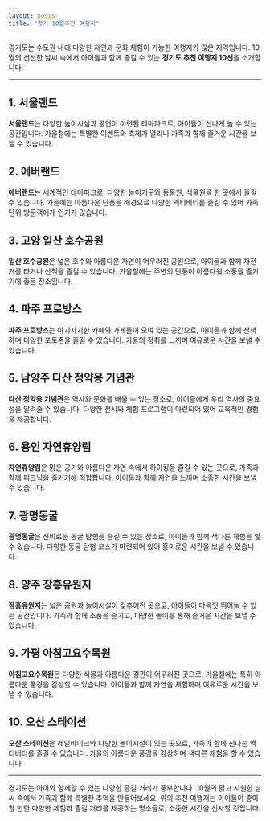 ```yaml
---
layout: posts
title: "경기 10월추천 여행지"
---
```


경기도는 수도권 내에 다양한 자연과 문화 체험이 가능한 여행지가 많은 지역입니다. 10월의 선선한 날씨 속에서 아이들과 함께 즐길 수 있는 **경기도 추천 여행지 10선**을 소개합니다.

---

## 1. 서울랜드
**서울랜드**는 다양한 놀이시설과 공연이 마련된 테마파크로, 아이들이 신나게 놀 수 있는 공간입니다. 가을철에는 특별한 이벤트와 축제가 열리니 가족과 함께 즐거운 시간을 보낼 수 있습니다.

## 2. 에버랜드
**에버랜드**는 세계적인 테마파크로, 다양한 놀이기구와 동물원, 식물원을 한 곳에서 즐길 수 있습니다. 가을에는 아름다운 단풍을 배경으로 다양한 액티비티를 즐길 수 있어 가족 단위 방문객에게 인기가 많습니다.

## 3. 고양 일산 호수공원
**일산 호수공원**은 넓은 호수와 아름다운 자연이 어우러진 공원으로, 아이들과 함께 자전거를 타거나 산책을 즐길 수 있습니다. 가을철에는 주변의 단풍이 아름다워 소풍을 즐기기에 좋은 장소입니다.

## 4. 파주 프로방스
**파주 프로방스**는 아기자기한 카페와 가게들이 모여 있는 공간으로, 아이들과 함께 산책하며 다양한 포토존을 즐길 수 있습니다. 가을의 정취를 느끼며 여유로운 시간을 보낼 수 있습니다.

## 5. 남양주 다산 정약용 기념관
**다산 정약용 기념관**은 역사와 문화를 배울 수 있는 장소로, 아이들에게 우리 역사의 중요성을 알려줄 수 있습니다. 다양한 전시와 체험 프로그램이 마련되어 있어 교육적인 경험을 제공합니다.

## 6. 용인 자연휴양림
**자연휴양림**은 맑은 공기와 아름다운 자연 속에서 하이킹을 즐길 수 있는 곳으로, 가족과 함께 피크닉을 즐기기에 적합합니다. 아이들과 함께 자연을 느끼며 소중한 시간을 보낼 수 있습니다.

## 7. 광명동굴
**광명동굴**은 신비로운 동굴 탐험을 즐길 수 있는 장소로, 아이들과 함께 색다른 체험을 할 수 있습니다. 다양한 동굴 탐험 코스가 마련되어 있어 흥미로운 시간을 보낼 수 있습니다.

## 8. 양주 장흥유원지
**장흥유원지**는 넓은 공원과 놀이시설이 갖추어진 곳으로, 아이들이 마음껏 뛰어놀 수 있는 공간입니다. 가족과 함께 소풍을 즐기고, 다양한 놀이를 통해 즐거운 시간을 보낼 수 있습니다.

## 9. 가평 아침고요수목원
**아침고요수목원**은 다양한 식물과 아름다운 경관이 어우러진 곳으로, 가을철에는 특히 아름다운 풍경을 감상할 수 있습니다. 아이들과 함께 자연을 체험하며 여유로운 시간을 보낼 수 있습니다.

## 10. 오산 스테이션
**오산 스테이션**은 레일바이크와 다양한 놀이시설이 있는 곳으로, 가족과 함께 신나는 액티비티를 즐길 수 있습니다. 가을의 아름다운 풍경을 감상하며 색다른 체험을 할 수 있습니다.

---

경기도는 아이와 함께할 수 있는 다양한 즐길 거리가 풍부합니다. 10월의 맑고 시원한 날씨 속에서 가족과 함께 특별한 추억을 만들어보세요. 위의 추천 여행지는 아이들이 좋아할 만한 다양한 체험과 즐길 거리를 제공하는 명소들로, 소중한 시간을 선사할 것입니다.

